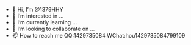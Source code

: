 - 👋 Hi, I’m @1379HHY
- 👀 I’m interested in ...
- 🌱 I’m currently learning ...
- 💞️ I’m looking to collaborate on ...
- 📫 How to reach me QQ:1429735084  WChat:hou1429735084799109

<!---
1379HHY/1379HHY is a ✨ special ✨ repository because its `README.md` (this file) appears on your GitHub profile.
You can click the Preview link to take a look at your changes.
--->
